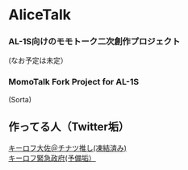 # AliceTalk
### AL-1S向けのモモトーク二次創作プロジェクト
(なお予定は未定）
### MomoTalk Fork Project for AL-1S
(Sorta)

## 作ってる人（Twitter垢）
[キーロフ大佐＠チナツ推し(凍結済み)](http://twitter.com/@FleetKV)   
[キーロフ緊急政府(予備垢）](http://twitter.com/@FleetKV)
